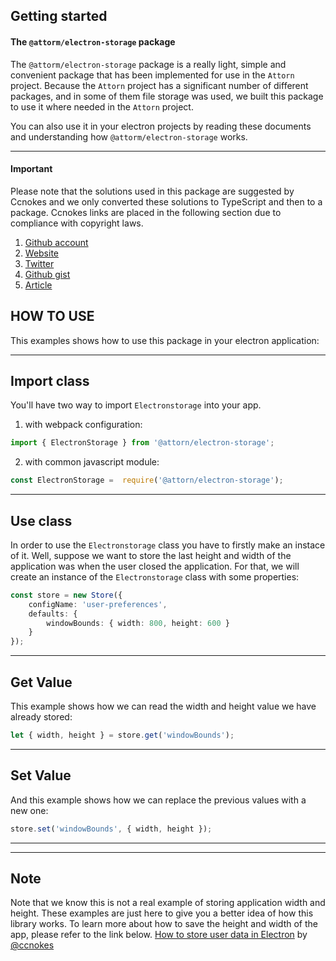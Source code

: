 ## Getting started

#### The `@attorm/electron-storage` package
The `@attorm/electron-storage` package is a really light, simple and convenient package that has been implemented for use in the `Attorn` project. 
Because the `Attorn` project has a significant number of different packages, and in some of them file storage was used, we built this package to use it where needed in the `Attorn` project.

You can also use it in your electron projects by reading these documents and understanding how `@attorm/electron-storage` works.

------------


#### Important
Please note that the solutions used in this package are suggested by Ccnokes and we only converted these solutions to TypeScript and then to a package. Ccnokes links are placed in the following section due to compliance with copyright laws.

1. [Github account](https://github.com/ccnokes)
2. [Website](https://cameronnokes.com/)
3. [Twitter](https://twitter.com/ccnokes)
4. [Github gist](https://gist.githubusercontent.com/ccnokes/95cb454860dbf8577e88d734c3f31e08/raw/7b98c7eaa9c74b40f1a62ceb70116c799b9dd555/store.js)
5. [Article](https://cameronnokes.com/blog/how-to-store-user-data-in-electron/)





## HOW TO USE

This examples shows how to use this package in your electron application:

------------


## Import class
You'll have two way to import `Electronstorage` into your app.

1. with webpack configuration:
```ts
import { ElectronStorage } from '@attorn/electron-storage';
```
2. with common javascript module:
```ts
const ElectronStorage =  require('@attorn/electron-storage');
```

------------


## Use class
In order to use the `Electronstorage` class you have to firstly make an instace of it. Well, suppose we want to store the last height and width of the application was when the user closed the application. For that, we will create an instance of the `Electronstorage` class with some properties:

```ts
const store = new Store({
	configName: 'user-preferences',
	defaults: {
		windowBounds: { width: 800, height: 600 }
	}
});
```

------------

## Get Value
This example shows how we can read the width and height value we have already stored:
```ts
let { width, height } = store.get('windowBounds');
```

------------



## Set Value
And this example shows how we can replace the previous values with a new one:
```ts
store.set('windowBounds', { width, height });
```

------------


------------

## Note

Note that we know this is not a real example of storing application width and height. These examples are just here to give you a better idea of how this library works. To learn more about how to save the height and width of the app, please refer to the link below.
[How to store user data in Electron](https://cameronnokes.com/blog/how-to-store-user-data-in-electron/) by [@ccnokes](https://github.com/ccnokes)


